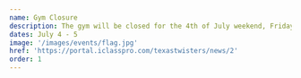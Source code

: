 ```yaml
---
name: Gym Closure
description: The gym will be closed for the 4th of July weekend, Friday and Saturday. Classes and camps will restart the following Monday.
dates: July 4 - 5
image: '/images/events/flag.jpg'
href: 'https://portal.iclasspro.com/texastwisters/news/2'
order: 1
---
```

